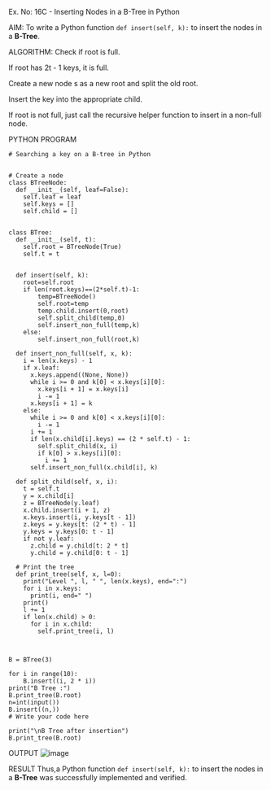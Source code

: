 
Ex. No: 16C - Inserting Nodes in a B-Tree in Python

AIM:
To write a Python function `def insert(self, k):` to insert the nodes in a **B-Tree**.

ALGORITHM:
Check if root is full.

If root has 2t - 1 keys, it is full.

Create a new node s as a new root and split the old root.

Insert the key into the appropriate child.

If root is not full, just call the recursive helper function to insert in a non-full node.



PYTHON PROGRAM
```
# Searching a key on a B-tree in Python


# Create a node
class BTreeNode:
  def __init__(self, leaf=False):
    self.leaf = leaf
    self.keys = []
    self.child = []


class BTree:
  def __init__(self, t):
    self.root = BTreeNode(True)
    self.t = t


  def insert(self, k):
    root=self.root
    if len(root.keys)==(2*self.t)-1:
        temp=BTreeNode()
        self.root=temp
        temp.child.insert(0,root)
        self.split_child(temp,0)
        self.insert_non_full(temp,k)
    else:
        self.insert_non_full(root,k)

  def insert_non_full(self, x, k):
    i = len(x.keys) - 1
    if x.leaf:
      x.keys.append((None, None))
      while i >= 0 and k[0] < x.keys[i][0]:
        x.keys[i + 1] = x.keys[i]
        i -= 1
      x.keys[i + 1] = k
    else:
      while i >= 0 and k[0] < x.keys[i][0]:
        i -= 1
      i += 1
      if len(x.child[i].keys) == (2 * self.t) - 1:
        self.split_child(x, i)
        if k[0] > x.keys[i][0]:
          i += 1
      self.insert_non_full(x.child[i], k)

  def split_child(self, x, i):
    t = self.t
    y = x.child[i]
    z = BTreeNode(y.leaf)
    x.child.insert(i + 1, z)
    x.keys.insert(i, y.keys[t - 1])
    z.keys = y.keys[t: (2 * t) - 1]
    y.keys = y.keys[0: t - 1]
    if not y.leaf:
      z.child = y.child[t: 2 * t]
      y.child = y.child[0: t - 1]

  # Print the tree
  def print_tree(self, x, l=0):
    print("Level ", l, " ", len(x.keys), end=":")
    for i in x.keys:
      print(i, end=" ")
    print()
    l += 1
    if len(x.child) > 0:
      for i in x.child:
        self.print_tree(i, l)

  

B = BTree(3)

for i in range(10):
    B.insert((i, 2 * i))
print("B Tree :")
B.print_tree(B.root)
n=int(input())
B.insert((n,))
# Write your code here

print("\nB Tree after insertion")
B.print_tree(B.root)
```

OUTPUT
![image](https://github.com/user-attachments/assets/74dc0111-e03d-4ee9-a485-eadb060f80d8)

RESULT
Thus,a Python function `def insert(self, k):` to insert the nodes in a **B-Tree** was successfully implemented and verified.
